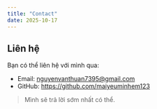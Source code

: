 ```yaml
---
title: "Contact"
date: 2025-10-17
---
```


## Liên hệ

Bạn có thể liên hệ với mình qua:

- Email: nguyenvanthuan7395@gmail.com
- GitHub: https://github.com/maiyeuminhem123

> Mình sẽ trả lời sớm nhất có thể.
